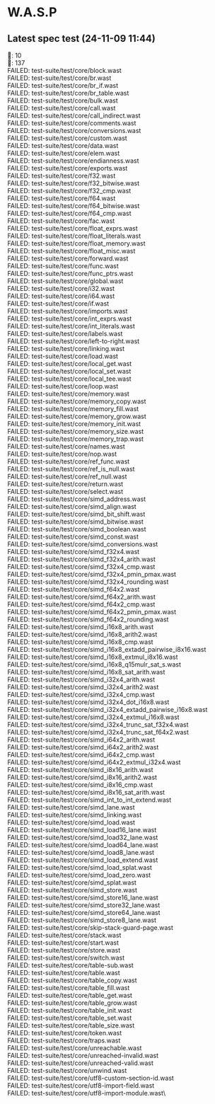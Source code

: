 # W.A.S.P

## Latest spec test (24-11-09 11:44)
💅: 10\
💩: 137\
FAILED: test-suite/test/core/block.wast\
FAILED: test-suite/test/core/br.wast\
FAILED: test-suite/test/core/br_if.wast\
FAILED: test-suite/test/core/br_table.wast\
FAILED: test-suite/test/core/bulk.wast\
FAILED: test-suite/test/core/call.wast\
FAILED: test-suite/test/core/call_indirect.wast\
FAILED: test-suite/test/core/comments.wast\
FAILED: test-suite/test/core/conversions.wast\
FAILED: test-suite/test/core/custom.wast\
FAILED: test-suite/test/core/data.wast\
FAILED: test-suite/test/core/elem.wast\
FAILED: test-suite/test/core/endianness.wast\
FAILED: test-suite/test/core/exports.wast\
FAILED: test-suite/test/core/f32.wast\
FAILED: test-suite/test/core/f32_bitwise.wast\
FAILED: test-suite/test/core/f32_cmp.wast\
FAILED: test-suite/test/core/f64.wast\
FAILED: test-suite/test/core/f64_bitwise.wast\
FAILED: test-suite/test/core/f64_cmp.wast\
FAILED: test-suite/test/core/fac.wast\
FAILED: test-suite/test/core/float_exprs.wast\
FAILED: test-suite/test/core/float_literals.wast\
FAILED: test-suite/test/core/float_memory.wast\
FAILED: test-suite/test/core/float_misc.wast\
FAILED: test-suite/test/core/forward.wast\
FAILED: test-suite/test/core/func.wast\
FAILED: test-suite/test/core/func_ptrs.wast\
FAILED: test-suite/test/core/global.wast\
FAILED: test-suite/test/core/i32.wast\
FAILED: test-suite/test/core/i64.wast\
FAILED: test-suite/test/core/if.wast\
FAILED: test-suite/test/core/imports.wast\
FAILED: test-suite/test/core/int_exprs.wast\
FAILED: test-suite/test/core/int_literals.wast\
FAILED: test-suite/test/core/labels.wast\
FAILED: test-suite/test/core/left-to-right.wast\
FAILED: test-suite/test/core/linking.wast\
FAILED: test-suite/test/core/load.wast\
FAILED: test-suite/test/core/local_get.wast\
FAILED: test-suite/test/core/local_set.wast\
FAILED: test-suite/test/core/local_tee.wast\
FAILED: test-suite/test/core/loop.wast\
FAILED: test-suite/test/core/memory.wast\
FAILED: test-suite/test/core/memory_copy.wast\
FAILED: test-suite/test/core/memory_fill.wast\
FAILED: test-suite/test/core/memory_grow.wast\
FAILED: test-suite/test/core/memory_init.wast\
FAILED: test-suite/test/core/memory_size.wast\
FAILED: test-suite/test/core/memory_trap.wast\
FAILED: test-suite/test/core/names.wast\
FAILED: test-suite/test/core/nop.wast\
FAILED: test-suite/test/core/ref_func.wast\
FAILED: test-suite/test/core/ref_is_null.wast\
FAILED: test-suite/test/core/ref_null.wast\
FAILED: test-suite/test/core/return.wast\
FAILED: test-suite/test/core/select.wast\
FAILED: test-suite/test/core/simd_address.wast\
FAILED: test-suite/test/core/simd_align.wast\
FAILED: test-suite/test/core/simd_bit_shift.wast\
FAILED: test-suite/test/core/simd_bitwise.wast\
FAILED: test-suite/test/core/simd_boolean.wast\
FAILED: test-suite/test/core/simd_const.wast\
FAILED: test-suite/test/core/simd_conversions.wast\
FAILED: test-suite/test/core/simd_f32x4.wast\
FAILED: test-suite/test/core/simd_f32x4_arith.wast\
FAILED: test-suite/test/core/simd_f32x4_cmp.wast\
FAILED: test-suite/test/core/simd_f32x4_pmin_pmax.wast\
FAILED: test-suite/test/core/simd_f32x4_rounding.wast\
FAILED: test-suite/test/core/simd_f64x2.wast\
FAILED: test-suite/test/core/simd_f64x2_arith.wast\
FAILED: test-suite/test/core/simd_f64x2_cmp.wast\
FAILED: test-suite/test/core/simd_f64x2_pmin_pmax.wast\
FAILED: test-suite/test/core/simd_f64x2_rounding.wast\
FAILED: test-suite/test/core/simd_i16x8_arith.wast\
FAILED: test-suite/test/core/simd_i16x8_arith2.wast\
FAILED: test-suite/test/core/simd_i16x8_cmp.wast\
FAILED: test-suite/test/core/simd_i16x8_extadd_pairwise_i8x16.wast\
FAILED: test-suite/test/core/simd_i16x8_extmul_i8x16.wast\
FAILED: test-suite/test/core/simd_i16x8_q15mulr_sat_s.wast\
FAILED: test-suite/test/core/simd_i16x8_sat_arith.wast\
FAILED: test-suite/test/core/simd_i32x4_arith.wast\
FAILED: test-suite/test/core/simd_i32x4_arith2.wast\
FAILED: test-suite/test/core/simd_i32x4_cmp.wast\
FAILED: test-suite/test/core/simd_i32x4_dot_i16x8.wast\
FAILED: test-suite/test/core/simd_i32x4_extadd_pairwise_i16x8.wast\
FAILED: test-suite/test/core/simd_i32x4_extmul_i16x8.wast\
FAILED: test-suite/test/core/simd_i32x4_trunc_sat_f32x4.wast\
FAILED: test-suite/test/core/simd_i32x4_trunc_sat_f64x2.wast\
FAILED: test-suite/test/core/simd_i64x2_arith.wast\
FAILED: test-suite/test/core/simd_i64x2_arith2.wast\
FAILED: test-suite/test/core/simd_i64x2_cmp.wast\
FAILED: test-suite/test/core/simd_i64x2_extmul_i32x4.wast\
FAILED: test-suite/test/core/simd_i8x16_arith.wast\
FAILED: test-suite/test/core/simd_i8x16_arith2.wast\
FAILED: test-suite/test/core/simd_i8x16_cmp.wast\
FAILED: test-suite/test/core/simd_i8x16_sat_arith.wast\
FAILED: test-suite/test/core/simd_int_to_int_extend.wast\
FAILED: test-suite/test/core/simd_lane.wast\
FAILED: test-suite/test/core/simd_linking.wast\
FAILED: test-suite/test/core/simd_load.wast\
FAILED: test-suite/test/core/simd_load16_lane.wast\
FAILED: test-suite/test/core/simd_load32_lane.wast\
FAILED: test-suite/test/core/simd_load64_lane.wast\
FAILED: test-suite/test/core/simd_load8_lane.wast\
FAILED: test-suite/test/core/simd_load_extend.wast\
FAILED: test-suite/test/core/simd_load_splat.wast\
FAILED: test-suite/test/core/simd_load_zero.wast\
FAILED: test-suite/test/core/simd_splat.wast\
FAILED: test-suite/test/core/simd_store.wast\
FAILED: test-suite/test/core/simd_store16_lane.wast\
FAILED: test-suite/test/core/simd_store32_lane.wast\
FAILED: test-suite/test/core/simd_store64_lane.wast\
FAILED: test-suite/test/core/simd_store8_lane.wast\
FAILED: test-suite/test/core/skip-stack-guard-page.wast\
FAILED: test-suite/test/core/stack.wast\
FAILED: test-suite/test/core/start.wast\
FAILED: test-suite/test/core/store.wast\
FAILED: test-suite/test/core/switch.wast\
FAILED: test-suite/test/core/table-sub.wast\
FAILED: test-suite/test/core/table.wast\
FAILED: test-suite/test/core/table_copy.wast\
FAILED: test-suite/test/core/table_fill.wast\
FAILED: test-suite/test/core/table_get.wast\
FAILED: test-suite/test/core/table_grow.wast\
FAILED: test-suite/test/core/table_init.wast\
FAILED: test-suite/test/core/table_set.wast\
FAILED: test-suite/test/core/table_size.wast\
FAILED: test-suite/test/core/token.wast\
FAILED: test-suite/test/core/traps.wast\
FAILED: test-suite/test/core/unreachable.wast\
FAILED: test-suite/test/core/unreached-invalid.wast\
FAILED: test-suite/test/core/unreached-valid.wast\
FAILED: test-suite/test/core/unwind.wast\
FAILED: test-suite/test/core/utf8-custom-section-id.wast\
FAILED: test-suite/test/core/utf8-import-field.wast\
FAILED: test-suite/test/core/utf8-import-module.wast\
